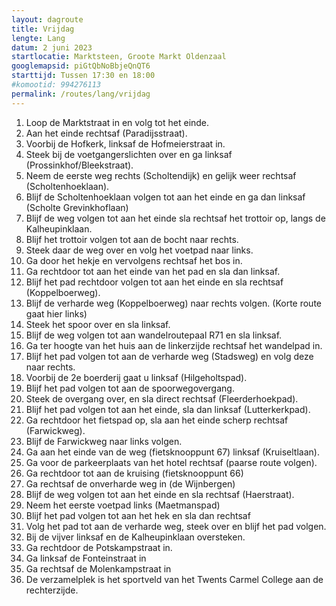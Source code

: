 ```yaml
---
layout: dagroute
title: Vrijdag
lengte: Lang
datum: 2 juni 2023
startlocatie: Marktsteen, Groote Markt Oldenzaal
googlemapsid: piGtQbNoBbjeQnQT6
starttijd: Tussen 17:30 en 18:00
#komootid: 994276113
permalink: /routes/lang/vrijdag
---
```


1.	Loop de Marktstraat in en volg tot het einde.
2.	Aan het einde rechtsaf (Paradijsstraat).
3.	Voorbij de Hofkerk, linksaf de Hofmeierstraat in.
4.	Steek bij de voetgangerslichten over en ga linksaf (Prossinkhof/Bleekstraat).
5.	Neem de eerste weg rechts (Scholtendijk) en gelijk weer rechtsaf (Scholtenhoeklaan).
6.	Blijf de Scholtenhoeklaan volgen tot aan het einde en ga dan linksaf (Scholte Grevinkhoflaan)
7.	Blijf de weg volgen tot aan het einde sla rechtsaf het trottoir op, langs de Kalheupinklaan.
8.	Blijf het trottoir volgen tot aan de bocht naar rechts.
9.	Steek daar de weg over en volg het voetpad naar links.
10.	Ga door het hekje en vervolgens rechtsaf het bos in.
11.	Ga rechtdoor tot aan het einde van het pad en sla dan linksaf.
12.	Blijf het pad rechtdoor volgen tot aan het einde en sla rechtsaf (Koppelboerweg).
13.	Blijf de verharde weg (Koppelboerweg) naar rechts volgen. (Korte route gaat hier links)
14.	Steek het spoor over en sla linksaf.
15.	Blijf de weg volgen tot aan wandelroutepaal R71 en sla linksaf.
16.	Ga ter hoogte van het huis aan de linkerzijde rechtsaf het wandelpad in. 
17.	Blijf het pad volgen tot aan de verharde weg (Stadsweg) en volg deze naar rechts.
18.	Voorbij de 2e boerderij gaat u linksaf (Hilgeholtspad).
19.	Blijf het pad volgen tot aan de spoorwegovergang.
20.	Steek de overgang over, en sla direct rechtsaf (Fleerderhoekpad).
21.	Blijf het pad volgen tot aan het einde, sla dan linksaf (Lutterkerkpad). 
22.	Ga rechtdoor het fietspad op, sla aan het einde scherp rechtsaf (Farwickweg). 
23.	Blijf de Farwickweg naar links volgen.
24.	Ga aan het einde van de weg (fietsknooppunt 67) linksaf (Kruiseltlaan).
25.	Ga voor de parkeerplaats van het hotel rechtsaf (paarse route volgen). 
26.	Ga rechtdoor tot aan de kruising (fietsknooppunt 66) 
27.	Ga rechtsaf de onverharde weg in (de Wijnbergen)
28.	Blijf de weg volgen tot aan het einde en sla rechtsaf (Haerstraat). 
29.	Neem het eerste voetpad links (Maetmanspad)
30.	Blijf het pad volgen tot aan het hek en sla dan rechtsaf
31.	Volg het pad tot aan de verharde weg, steek over en blijf het pad volgen.
32.	Bij de vijver linksaf en de Kalheupinklaan oversteken.
33.	Ga rechtdoor de Potskampstraat in.
34.	Ga linksaf de Fonteinstraat in
35.	Ga rechtsaf de Molenkampstraat in
36.	De verzamelplek is het sportveld van het Twents Carmel College aan de rechterzijde.
